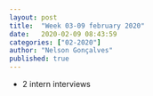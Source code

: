 ```yaml
---
layout: post
title:  "Week 03-09 february 2020"
date:   2020-02-09 08:43:59
categories: ["02-2020"]
author: "Nelson Gonçalves"
published: true
---
```


* 2 intern interviews

